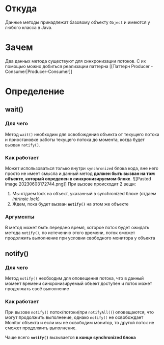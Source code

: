# Откуда
Данные методы принадлежат базовому объекту `Object` и имеются у любого класса в Java.
# Зачем
Два данных метода существуют для синхронизации потоков. С их помощью можно добиться реализации паттерна [[Паттерн Producer - Consumer|Producer-Consumer]]
# Определение
## wait()

### Для чего
Метод `wait()` необходим для освобождения объекта от текущего потока и приостановке работы текущего потока до момента, когда будет вызван `notify()`.
### Как работает
Может использоваться только внутри `synchronized` блока кода, вне него просто не имеет смысла и данный метод **должен быть вызван на том объекте, который определен в синхронизируемом блоке**.
![[Pasted image 20230603172744.png]]
При вызове происходит 2 вещи:
1. Мы отдаем lock на объект, указанный в synchronized блоке (отдаем *intrinsic lock*)
2. Ждем, пока будет вызван **`notify()`** на этом же объекте
### Аргументы
В метод может быть передано время, которое поток будет ожидать метода `notify()`, по истечению этого времени, поток сможет продолжить выполнение при условии свободного монитора у объекта

## notify()
### Для чего
Метод `notify()` необходим для оповещения потока, что в данный момент времени синхронизируемый объект доступен и поток может продолжать своё выполнение
### Как работает
При вызове `notify()` поток/потоки(при `notifyAll()`) оповещаются, что могут продолжить выполнение, однако `notify()` не освобождает Monitor объекта и если мы не освободим монитор, то другой поток не сможет продолжить выполнение.

Чаще всего **`notify()`** вызывается **в конце synchronized блока**
